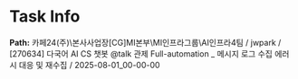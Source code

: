 # Task Info

**Path:** 카페24(주)\본사사업장\[CG]MI본부\MI인프라그룹\AI인프라4팀 / jwpark / [270634] 다국어 AI CS 챗봇 @talk 관제 Full-automation _ 메시지 로그 수집 에러 시 대응 및 재수집 / 2025-08-01_00-00-00

